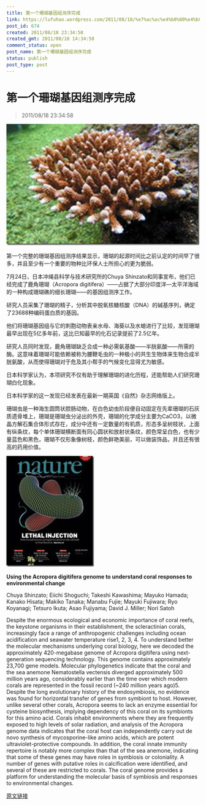 ```yaml
---
title: 第一个珊瑚基因组测序完成
link: https://lufuhao.wordpress.com/2011/08/18/%e7%ac%ac%e4%b8%80%e4%b8%aa%e7%8f%8a%e7%91%9a%e5%9f%ba%e5%9b%a0%e7%bb%84%e6%b5%8b%e5%ba%8f%e5%ae%8c%e6%88%90/
post_id: 674
created: 2011/08/18 23:34:58
created_gmt: 2011/08/18 14:34:58
comment_status: open
post_name: 第一个珊瑚基因组测序完成
status: publish
post_type: post
---
```


# 第一个珊瑚基因组测序完成

> 2011/08/18 23:34:58

 

![20110818-233458-0001](/assets/images/20110818-233458-0001.jpg)

第一个完整的珊瑚基因组测序结果显示，珊瑚的起源时间比之前认定的时间早了很多，并且至少有一个重要的物种比环保人士所担心的更为脆弱。 

7月24日，日本冲绳县科学与技术研究所的Chuya Shinzato和同事宣布，他们已经完成了鹿角珊瑚（Acropora digitifera）——占据了大部分印度洋—太平洋海域的一种构成珊瑚礁的细长珊瑚——的基因组测序工作。 

研究人员采集了珊瑚的精子，分析其中脱氧核糖核酸（DNA）的碱基序列，确定了23688种编码蛋白质的基因。 

他们将珊瑚基因组与它的刺胞动物表亲水母、海葵以及水螅进行了比较，发现珊瑚最早出现在5亿多年前，这比已知最早的化石记录提前了2.5亿年。 

研究人员同时发现，鹿角珊瑚缺乏合成一种必需氨基酸——半胱氨酸——所需的酶。这意味着珊瑚可能依赖被称为腰鞭毛虫的一种极小的共生生物体来生物合成半胱氨酸，从而使得珊瑚对于危及其小帮手的气候变化显得尤为敏感。 

日本科学家认为，本项研究不仅有助于理解珊瑚的进化历程，还能帮助人们研究珊瑚白化现象。 

日本科学家的这一发现已经发表在最新一期英国《自然》杂志网络版上。 

珊瑚虫是一种海生圆筒状腔肠动物，在白色幼虫阶段便自动固定在先辈珊瑚的石灰质遗骨堆上，珊瑚是珊瑚虫分泌出的外壳，珊瑚的化学成分主要为CaCO3，以微晶方解石集合体形式存在，成分中还有一定数量的有机质，形态多呈树枝状，上面有纵条纹，每个单体珊瑚横断面有同心圆状和放射状条纹，颜色常呈白色，也有少量蓝色和黑色，珊瑚不仅形象像树枝，颜色鲜艳美丽，可以做装饰品，并且还有很高的药用价值。 

![20110818-233458-0002](/assets/images/20110818-233458-0002.jpg)

**Using the Acropora digitifera genome to understand coral responses to environmental change**

Chuya Shinzato; Eiichi Shoguchi; Takeshi Kawashima; Mayuko Hamada; Kanako Hisata; Makiko Tanaka; Manabu Fujie; Mayuki Fujiwara; Ryo Koyanagi; Tetsuro Ikuta; Asao Fujiyama; David J. Miller; Nori Satoh

Despite the enormous ecological and economic importance of coral reefs, the keystone organisms in their establishment, the scleractinian corals, increasingly face a range of anthropogenic challenges including ocean acidification and seawater temperature rise1, 2, 3, 4. To understand better the molecular mechanisms underlying coral biology, here we decoded the approximately 420-megabase genome of Acropora digitifera using next-generation sequencing technology. This genome contains approximately 23,700 gene models. Molecular phylogenetics indicate that the coral and the sea anemone Nematostella vectensis diverged approximately 500 million years ago, considerably earlier than the time over which modern corals are represented in the fossil record (~240 million years ago)5. Despite the long evolutionary history of the endosymbiosis, no evidence was found for horizontal transfer of genes from symbiont to host. However, unlike several other corals, Acropora seems to lack an enzyme essential for cysteine biosynthesis, implying dependency of this coral on its symbionts for this amino acid. Corals inhabit environments where they are frequently exposed to high levels of solar radiation, and analysis of the Acropora genome data indicates that the coral host can independently carry out de novo synthesis of mycosporine-like amino acids, which are potent ultraviolet-protective compounds. In addition, the coral innate immunity repertoire is notably more complex than that of the sea anemone, indicating that some of these genes may have roles in symbiosis or coloniality. A number of genes with putative roles in calcification were identified, and several of these are restricted to corals. The coral genome provides a platform for understanding the molecular basis of symbiosis and responses to environmental changes. 

[原文链接](http://www.bioon.com/biology/postgenomics/497157.shtml)
